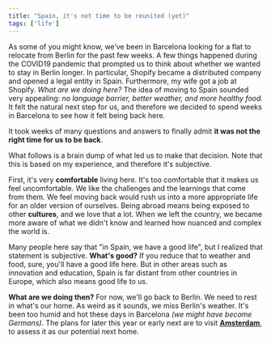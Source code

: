 ```yaml
---
title: "Spain, it's not time to be reunited (yet)"
tags: ['life']
---
```


As some of you might know,
we’ve been in Barcelona looking for a flat to relocate from Berlin for the past few weeks.
A few things happened during the COVID19 pandemic that prompted us to think about whether we wanted to stay in Berlin longer.
In particular,
Shopify became a distributed company and opened a legal entity in Spain.
Furthermore, my wife got a job at Shopify.
_What are we doing here?_
The idea of moving to Spain sounded very appealing:
_no language barrier,
better weather,
and more healthy food._
It felt the natural next step for us,
and therefore we decided to spend weeks in Barcelona to see how it felt being back here.

It took weeks of many questions and answers to finally admit **it was not the right time for us to be back**.

What follows is a brain dump of what led us to make that decision.
Note that this is based on my experience,
and therefore it's subjective.

First, it's very **comfortable** living here.
It's too comfortable that it makes us feel uncomfortable.
We like the challenges and the learnings that come from them.
We feel moving back would rush us into a more appropriate life for an older version of ourselves.
Being abroad means being exposed to other **cultures**,
and we love that a lot.
When we left the country,
we became more aware of what we didn't know and learned how nuanced and complex the world is.

Many people here say that "in Spain, we have a good life", but I realized that statement is subjective.
**What's good?**
If you reduce that to weather and food,
sure, you'll have a good life here.
But in other areas such as innovation and education,
Spain is far distant from other countries in Europe,
which also means good life to us.

**What are we doing then?**
For now,
we'll go back to Berlin.
We need to rest in what's our home.
As weird as it sounds,
we miss Berlin's weather.
It's been too humid and hot these days in Barcelona _(we might have become Germans)_.
The plans for later this year or early next are to visit [**Amsterdam**](https://en.wikipedia.org/wiki/Amsterdam),
to assess it as our potential next home.
